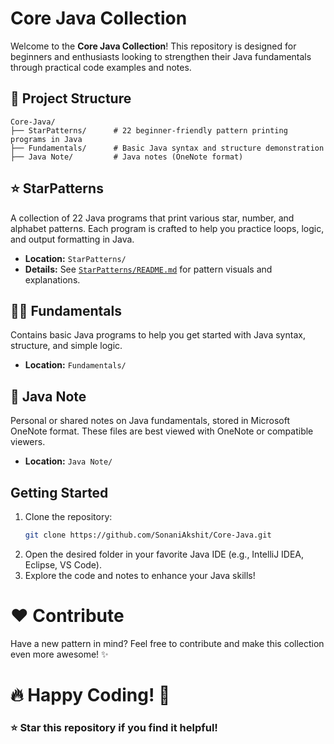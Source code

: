 # Core Java Collection

Welcome to the **Core Java Collection**! This repository is designed for beginners and enthusiasts looking to strengthen their Java fundamentals through practical code examples and notes.

## 📁 Project Structure

```
Core-Java/
├── StarPatterns/      # 22 beginner-friendly pattern printing programs in Java
├── Fundamentals/      # Basic Java syntax and structure demonstration
├── Java Note/         # Java notes (OneNote format)
```

## ⭐ StarPatterns
A collection of 22 Java programs that print various star, number, and alphabet patterns. Each program is crafted to help you practice loops, logic, and output formatting in Java.

- **Location:** `StarPatterns/`
- **Details:** See [`StarPatterns/README.md`](StarPatterns/README.md) for pattern visuals and explanations.


## 🧑‍💻 Fundamentals
Contains basic Java programs to help you get started with Java syntax, structure, and simple logic.

- **Location:** `Fundamentals/`


## 📒 Java Note
Personal or shared notes on Java fundamentals, stored in Microsoft OneNote format. These files are best viewed with OneNote or compatible viewers.

- **Location:** `Java Note/`


## Getting Started

1. Clone the repository:
   ```bash
   git clone https://github.com/SonaniAkshit/Core-Java.git
   ```
2. Open the desired folder in your favorite Java IDE (e.g., IntelliJ IDEA, Eclipse, VS Code).
3. Explore the code and notes to enhance your Java skills!

# ❤️ Contribute
Have a new pattern in mind? Feel free to contribute and make this collection even more awesome! ✨

# 🔥 Happy Coding! 🚀
### ⭐ Star this repository if you find it helpful!

